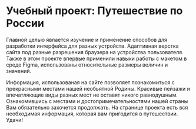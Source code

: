 # Учебный проект: Путешествие по России
 Главной целью явлается изучение и применение способов для разработки интерфейса для разных
устройств.
Адаптивная верстка сайта под разные разрешения браузера на устройства пользователя. Также в этом проекте впервые применили навыки работы с макетом в среде Figma, использованы относительные размеры величин и значений.

Информация,  использованая на сайте позволяет познакомиться с прекрасными местами нашей необьятной Родины. 
Красивые пейзажи и впечатляющие виды разных мест не оставят никого равнодушным.
Ознакомившись с местами и достопримечательностями нашей страны Вам обязательно захочется продолжать.
На странице проекта есть вся необходимая информация, которая вам пригодится в путешествии.
Удачи!
